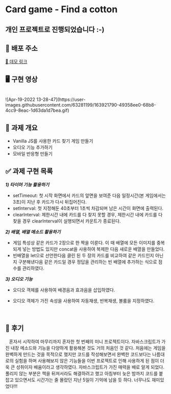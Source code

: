 # Card game - Find a cotton

## 개인 프로젝트로 진행되었습니다 :-)

## 🚀 배포 주소

[🔗 데모 링크](https://jolly-syrniki-999670.netlify.app/)

## 🖥 구현 영상

<br>
![Apr-19-2022 13-28-47](https://user-images.githubusercontent.com/63281199/163921790-49358ee0-68b8-4cc9-8eac-1d63da1d7bea.gif)


## 🥑 과제 개요

- Vanilla JS를 사용한 카드 찾기 게임 만들기
- 오디오 기능 추가하기
- 모바일 반응형 만들기

## ✅ 과제 구현 목록

**_1) 타이머 기능 활용하기_**

- setTimeout: 첫 시작 화면에서 카드의 앞면을 보여준 다음 일정시간(본 게임에서는 3초)이 지난 후 카드가 다시 뒤집어진다.
- setInterval: 첫 지정해둔 40초부터 1초씩 차감되며 남은 시간이 화면에 출력된다.
- clearInterval: 제한시간 내에 카드를 다 찾지 못할 경우, 제한시간 내에 카드를 다 찾을 경우 clearInterval이 실행되면서 카운트가 종료된다.

**_2) 배열, 배열 메소드 활용하기_**

- 게임 특성상 같은 카드가 2장으로 한 짝을 이룬다. 이 때 배열에 모든 이미지를 중복되게 넣는 방법도 있지만 concat을 사용하여 복제한 다음 새로운 배열을 만들었다.
- 빈배열을 let으로 선언한다음 클린 된 두 장의 카드를 비교하여 같은 카드인지 아닌지 구분해낸다음 같은 카드일 경우 정답을 관리하는 빈 배열에 추가하는 식으로 점수를 관리하였다.

**_3) 오디오 기능_**

- 오디오 객체를 사용하여 배경음과 효과음을 삽입하였다.
- 오디오 객체가 가진 속성을 사용하여 자동재생, 반복재생, 볼륨을 지정하였다.

  <br>

  
## 🍉 후기

&nbsp;&nbsp; 혼자서 시작하여 마무리까지 혼자한 첫 번째의 미니 프로젝트이다. 자바스크립트가 가진 내장 메소드와 기능을 다양하게 활용해본 것도 거의 처음인 것 같다. 처음에는 게임을 완벽하게 만드는 것을 목적으로 했지만 코드를 작성해보면서 완벽한 코드보다는 나름대로의 실험을 하며 사용해보지 않은 기능들을 이번 프로젝트로 인해 사용하게 된 점이 더욱 큰 성취이자 배움이라고 생각하였다. 자바스크립트가 가진 매력을 배로 알게 되었다. 풀리지 않는 부분은 책을 뒤져서라도 해결하려고 했고 아침부터 늦은 밤까지 코드를 붙잡고 있으면서도 시간가는 줄 몰랐던 지난 5일이 기억에 남을 듯 하다. 너무나도 재미있었다!!!
